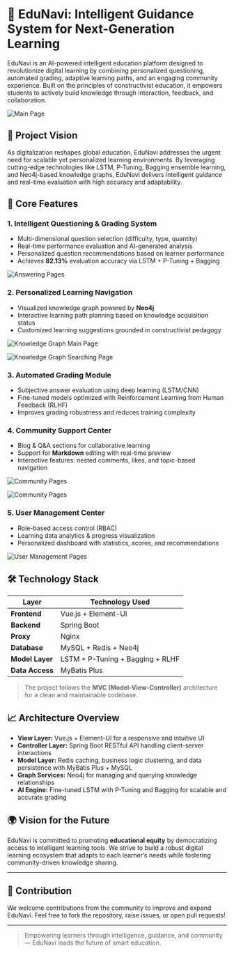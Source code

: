 # 🌟 EduNavi: Intelligent Guidance System for Next-Generation Learning

EduNavi is an AI-powered intelligent education platform designed to revolutionize digital learning by combining personalized questioning, automated grading, adaptive learning paths, and an engaging community experience. Built on the principles of constructivist education, it empowers students to actively build knowledge through interaction, feedback, and collaboration.

![Main Page](https://github.com/user-attachments/assets/96868a2b-d60c-4ade-bfd7-abf46bac30c2)


## 🚀 Project Vision

As digitalization reshapes global education, EduNavi addresses the urgent need for scalable yet personalized learning environments. By leveraging cutting-edge technologies like LSTM, P-Tuning, Bagging ensemble learning, and Neo4j-based knowledge graphs, EduNavi delivers intelligent guidance and real-time evaluation with high accuracy and adaptability.

## 🧠 Core Features

### 1. **Intelligent Questioning & Grading System**
- Multi-dimensional question selection (difficulty, type, quantity)
- Real-time performance evaluation and AI-generated analysis
- Personalized question recommendations based on learner performance
- Achieves **82.13%** evaluation accuracy via LSTM + P-Tuning + Bagging

![Answering Pages](https://github.com/user-attachments/assets/8017166c-045a-4d22-ad91-3ee989415e2e)

### 2. **Personalized Learning Navigation**
- Visualized knowledge graph powered by **Neo4j**
- Interactive learning path planning based on knowledge acquisition status
- Customized learning suggestions grounded in constructivist pedagogy

![Knowledge Graph Main Page](https://github.com/user-attachments/assets/563bb967-0037-46e0-928f-de6e934ffd92)

![Knowledge Graph Searching Page](https://github.com/user-attachments/assets/95cc49c5-8741-4ff5-8d32-48c9ae4347f8)

### 3. **Automated Grading Module**
- Subjective answer evaluation using deep learning (LSTM/CNN)
- Fine-tuned models optimized with Reinforcement Learning from Human Feedback (RLHF)
- Improves grading robustness and reduces training complexity

### 4. **Community Support Center**
- Blog & Q&A sections for collaborative learning
- Support for **Markdown** editing with real-time preview
- Interactive features: nested comments, likes, and topic-based navigation

![Community Pages](https://github.com/user-attachments/assets/4b082051-5c1b-49ec-b909-34ebade1caaa)

![Community Pages](https://github.com/user-attachments/assets/db2daffd-aeca-4d76-af95-4d013674ffb7)

### 5. **User Management Center**
- Role-based access control (RBAC)
- Learning data analytics & progress visualization
- Personalized dashboard with statistics, scores, and recommendations

![User Management Pages](https://github.com/user-attachments/assets/d966d9fb-d1f9-453f-bbb4-2a943232fe23)


## 🛠️ Technology Stack

| Layer        | Technology Used                  |
|-------------|----------------------------------|
| **Frontend** | Vue.js + Element-UI              |
| **Backend**  | Spring Boot                      |
| **Proxy**    | Nginx                            |
| **Database** | MySQL + Redis + Neo4j            |
| **Model Layer** | LSTM + P-Tuning + Bagging + RLHF |
| **Data Access** | MyBatis Plus                  |

> The project follows the **MVC (Model-View-Controller)** architecture for a clean and maintainable codebase.

## 📈 Architecture Overview

- **View Layer:** Vue.js + Element-UI for a responsive and intuitive UI
- **Controller Layer:** Spring Boot RESTful API handling client-server interactions
- **Model Layer:** Redis caching, business logic clustering, and data persistence with MyBatis Plus + MySQL
- **Graph Services:** Neo4j for managing and querying knowledge relationships
- **AI Engine:** Fine-tuned LSTM with P-Tuning and Bagging for scalable and accurate grading

## 🌍 Vision for the Future

EduNavi is committed to promoting **educational equity** by democratizing access to intelligent learning tools. We strive to build a robust digital learning ecosystem that adapts to each learner’s needs while fostering community-driven knowledge sharing.

---

## 🤝 Contribution

We welcome contributions from the community to improve and expand EduNavi. Feel free to fork the repository, raise issues, or open pull requests!

---

> Empowering learners through intelligence, guidance, and community — EduNavi leads the future of smart education.
